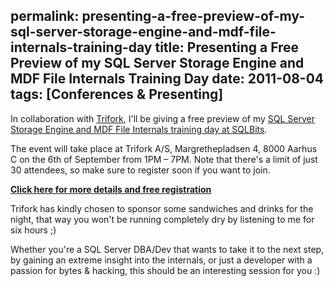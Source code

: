 permalink: presenting-a-free-preview-of-my-sql-server-storage-engine-and-mdf-file-internals-training-day
title: Presenting a Free Preview of my SQL Server Storage Engine and MDF File Internals Training Day
date: 2011-08-04
tags: [Conferences & Presenting]
---
In collaboration with [Trifork](http://www.trifork.com), I'll be giving a free preview of my [SQL Server Storage Engine and MDF File Internals training day at SQLBits](http://www.sqlbits.com/information/Event9/SQL_Server_Storage_Engine_and_MDF_File_Internals/TrainingDetails.aspx).

<!-- more -->

The event will take place at Trifork A/S, Margrethepladsen 4, 8000 Aarhus C on the 6th of September from 1PM – 7PM. Note that there's a limit of just 30 attendees, so make sure to register soon if you want to join.

[**Click here for more details and free registration**](http://gotocon.com/aarhus-2011/freeevent/index.jsp?eventOID=3556)

Trifork has kindly chosen to sponsor some sandwiches and drinks for the night, that way you won't be running completely dry by listening to me for six hours ;)

Whether you're a SQL Server DBA/Dev that wants to take it to the next step, by gaining an extreme insight into the internals, or just a developer with a passion for bytes & hacking, this should be an interesting session for you :)
